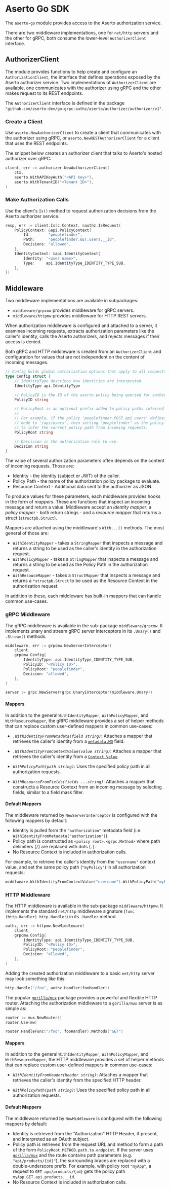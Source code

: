 # Aserto Go SDK

The `aserto-go` module provides access to the Aserto authorization service.

There are two middleware implementations, one for `net/http` servers and the other for gRPC, both
consume the lower-level `AuthorizerClient` interface.

## AuthorizerClient

The module provides functions to help create and configure an `AuthorizationClient`, the interface that defines
operations exposed by the Aserto authorizer service.
Two implementations of `AuthorizerClient` are available, one communicates with the authorizer using gRPC and the
other makes request to its REST endpoints.

The `AuthorizerClient` interface is defined in the package
`"github.com/aserto-dev/go-grpc-authz/aserto/authorizer/authorizer/v1"`.

### Create a Client

Use `aserto.NewAuthorizerClient` to create a client that communicates with the authorizer using gRPC, or
`aserto.NewRESTAuthorizerClient` for a client that uses the REST endpoints.

The snippet below creates an authorizer client that talks to Aserto's hosted authorizer over gRPC:

```go
client, err := authorizer.NewAuthorizerClient(
	ctx,
	aserto.WithAPIKeyAuth("<API Key>"),
	aserto.WithTenantID("<Tenant ID>"),
)
```

### Make Authorization Calls

Use the client's `Is()` method to request authorization decisions from the Aserto authorizer service.

```go
resp, err := client.Is(c.Context, &authz.IsRequest{
	PolicyContext: &api.PolicyContext{
		Id:        "peoplefinder",
		Path:      "peoplefinder.GET.users.__id",
		Decisions: "allowed",
	},
	IdentityContext: &api.IdentityContext{
		Identity: "<user name>",
		Type:     api.IdentityType_IDENTITY_TYPE_SUB,
	},
})
```


## Middleware

Two middleware implementations are available in subpackages:

* `middleware/grpcmw` provides middleware for gRPC servers.
* `middleware/httpmw` provides middleware for HTTP REST servers.

When authorization middleware is configured and attached to a server, it examines incoming requests, extracts
authorization parameters like the caller's identity, calls the Aserto authorizers, and rejects messages if their
access is denied.

Both gRPC and HTTP middleware is created from an `AuthorizerClient` and configuration for values that are not independent
on the content of incoming messages.

```go
// Config holds global authorization options that apply to all requests.
type Config struct {
	// IdentityType describes how identities are interpreted.
	IdentityType api.IdentityType

	// PolicyID is the ID of the aserto policy being queried for authorization.
	PolicyID string

	// PolicyRoot is an optional prefix added to policy paths inferred from messages.
	//
	// For example, if the policy 'peoplefinder.POST.api.users' defines rules for POST requests
	// made to '/api/users', then setting "peoplefinder" as the policy root allows the middleware
	// to infer the correct policy path from incoming requests.
	PolicyRoot string

	// Descision is the authorization rule to use.
	Decision string
}
```

The value of several authorization parameters often depends on the content of incoming requests. Those are:

* Identity - the identity (subject or JWT) of the caller.
* Policy Path - the name of the authorization policy package to evaluate.
* Resource Context - Additional data sent to the authorizer as JSON.

To produce values for these parameters, each middleware provides hooks in the form of _mappers_. These are 
functions that inspect an incoming message and return a value.
Middleware accept an _identity mapper_, a _policy mapper_ - both return strings - and a _resource mapper_
that returns a struct (`structpb.Struct`).

Mappers are attached using the middleware's `With...()` methods. The most general of those are:

* `WithIdentityMapper` - takes a `StringMapper` that inspects a message and returns a string to be used
	as the caller's identity in the authorization request.
* `WithPolicyMapper` - takes a `StringMapper` that inspects a message and returns a string to be used as
    the Policy Path in the authorization request.
* `WithResouceMapper` - takes a `StructMapper` that inspects a message and returns a `*structpb.Struct`
     to be used as the Resource Context in the authorization request.

In addition to these, each middleware has built-in mappers that can handle common use-cases.

### gRPC Middleware

The gRPC middleware is available in the sub-package `middleware/grpcmw`.
It implements unary and stream gRPC server interceptors in its `.Unary()` and `.Stream()` methods.

```go
middleware, err := grpcmw.NewServerInterceptor(
	client,
	grpcmw.Config{
		IdentityType: api.IdentityType_IDENTITY_TYPE_SUB,
		PolicyID: "<Policy ID>",
		PolicyRoot: "peoplefinder",
		Decision: "allowed",
	},
)

server := grpc.NewServer(grpc.UnaryInterceptor(middleware.Unary))
```

#### Mappers

In addition to the general `WithIdentityMapper`, `WithPolicyMapper`, and `WithResourceMapper`, the gRPC middleware
provides a set of helper methods that can replace custom user-defined mappers in common use-cases:

* *`.WithIdentityFromMetadata(field string)`*: Attaches a mapper that retrieves the caller's identity from
  a [`metadata.MD`](https://pkg.go.dev/google.golang.org/grpc/metadata#MD) field.

* *`.WithIdentityFromContextValue(value string)`*: Attaches a mapper that retrieves the caller's identity from
  a [`Context.Value`](https://pkg.go.dev/context#Context).

* *`WithPolicyPath(path string)`*: Uses the specified policy path in all authorization requests.

* *`WithResourceFromFields(fields ...string)`*: Attaches a mapper that constructs a Resource Context from an
  incoming message by selecting fields, similar to a field mask filter.

#### Default Mappers

The middleware returned by `NewServerInterceptor` is configured with the following mappers by default:

* Identity is pulled form the `"authorization"` metadata field (i.e. `WithIdentityFromMetadata("authorization")`).
* Policy path is constructed as `<policy root>.<grpc.Method>` where path delimiters (`/`) are replaced with dots (`.`).
* No Resource Context is included in authorization calls.

For example, to retrieve the caller's identity from the `"username"` context value, and set the same policy
path (`"myPolicy"`) in all authorization requests:

```go
middlweare.WithIdentityFromContextValue("username").WithPolicyPath("myPolicy")
```


### HTTP Middleware

The HTTP middleware is available in the sub-package `middleware/httpmw`.
It implements the standard `net/http` middleware signature (`func (http.Handler) http.Handler`) in its `.Handler` method.

```go
authz, err := httpmw.NewMiddleware(
	client,
	grpcmw.Config{
		IdentityType: api.IdentityType_IDENTITY_TYPE_SUB,
		PolicyID: "<Policy ID>",
		PolicyRoot: "peoplefinder",
		Decision: "allowed",
	},
)
```

Adding the created authorization middleware to a basic `net/http` server may look something like this:

```go
http.Handle("/foo", authz.Handler(fooHandler))
```

The popular [`gorilla/mux`](https://github.com/gorilla/mux) package provides a powerful and flexible HTTP router.
Attaching the authorization middleware to a `gorilla/mux` server is as simple as:

```go
router := mux.NewRouter()
router.Use(mw)

router.HandleFunc("/foo", fooHandler).Methods("GET")
```


#### Mappers

In addition to the general `WithIdentityMapper`, `WithPolicyMapper`, and `WithResourceMapper`, the HTTP middleware
provides a set of helper methods that can replace custom user-defined mappers in common use-cases:

* *`WithIdentityFromHeader(header string)`*: Attaches a mapper that retrieves the caller's identity from the specified
  HTTP header.

* *`WithPolicyPath(path string)`*: Uses the specified policy path in all authorization requests.

#### Default Mappers

The middleware returned by `NewMiddleware` is configured with the following mappers by default:

* Identity is retrieved from the "Authorization" HTTP Header, if present, and interpreted as an OAuth subject.
* Policy path is retrieved from the request URL and method to form a path of the form
  `PolicyRoot.METHOD.path.to.endpoint`.
  If the server uses [`gorilla/mux`](https://github.com/gorilla/mux) and
  the route contains path parameters (e.g. `"api/products/{id}"`), the surrounding braces are replaced with a
  double-underscore prefix. For example, with policy root `"myApp"`, a request to `GET api/products/{id}` gets the
  policy path `myApp.GET.api.products.__id`.
* No Resource Context is included in authorization calls.
